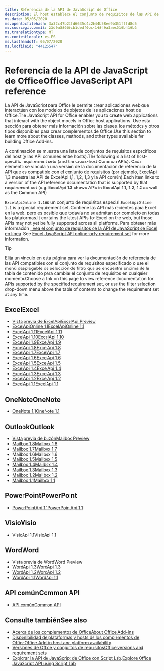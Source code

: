 ```yaml
---
title: Referencia de la API de JavaScript de Office
description: El host establece el conjunto de requisitos de las API de JavaScript de Office.
ms.date: 05/05/2020
ms.openlocfilehash: 3a32c47b23fd6635c4c2b44b58ee9b351fffd8d5
ms.sourcegitcommit: 23d9a58660cb1dedf0bc414849a5aec519b419b3
ms.translationtype: MT
ms.contentlocale: es-ES
ms.lasthandoff: 05/07/2020
ms.locfileid: "44126547"
---
```

# <a name="office-javascript-api-reference"></a><span data-ttu-id="60349-103">Referencia de la API de JavaScript de Office</span><span class="sxs-lookup"><span data-stu-id="60349-103">Office JavaScript API reference</span></span>

<span data-ttu-id="60349-104">La API de JavaScript para Office le permite crear aplicaciones web que interactúen con los modelos de objetos de las aplicaciones host de Office.</span><span class="sxs-lookup"><span data-stu-id="60349-104">The JavaScript API for Office enables you to create web applications that interact with the object models in Office host applications.</span></span> <span data-ttu-id="60349-105">Use esta sección para obtener más información sobre las clases, los métodos y otros tipos disponibles para crear complementos de Office.</span><span class="sxs-lookup"><span data-stu-id="60349-105">Use this section to learn more about the classes, methods, and other types available for building Office Add-ins.</span></span>

<span data-ttu-id="60349-106">A continuación se muestra una lista de conjuntos de requisitos específicos del host (y las API comunes entre hosts).</span><span class="sxs-lookup"><span data-stu-id="60349-106">The following is a list of host-specific requirement sets (and the cross-host Common APIs).</span></span> <span data-ttu-id="60349-107">Cada elemento se vincula a una versión de la documentación de referencia de la API que es compatible con el conjunto de requisitos (por ejemplo, ExcelApi 1,3 muestra las API de ExcelApi 1,1, 1,2, 1,3 y la API común).</span><span class="sxs-lookup"><span data-stu-id="60349-107">Each item links to a version of the API reference documentation that is supported by that requirement set (e.g. ExcelApi 1.3 shows APIs in ExcelApi 1.1, 1.2, 1.3 as well as the Common API).</span></span>

<span data-ttu-id="60349-108">`ExcelApiOnline 1.1`es un conjunto de requisitos especial.</span><span class="sxs-lookup"><span data-stu-id="60349-108">`ExcelApiOnline 1.1` is a special requirement set.</span></span> <span data-ttu-id="60349-109">Contiene las API más recientes para Excel en la web, pero es posible que todavía no se admitan por completo en todas las plataformas.</span><span class="sxs-lookup"><span data-stu-id="60349-109">It contains the latest APIs for Excel on the web, but those APIs may not yet be fully supported across all platforms.</span></span> <span data-ttu-id="60349-110">Para obtener más información [, vea el conjunto de requisitos de la API de JavaScript de Excel en línea](/office/dev/add-ins/reference/requirement-sets/excel-api-online-requirement-set) .</span><span class="sxs-lookup"><span data-stu-id="60349-110">See [Excel JavaScript API online-only requirement set](/office/dev/add-ins/reference/requirement-sets/excel-api-online-requirement-set) for more information.</span></span>

> [!TIP]
> <span data-ttu-id="60349-111">Elija un vínculo en esta página para ver la documentación de referencia de las API compatibles con el conjunto de requisitos especificado o use el menú desplegable de selección de filtro que se encuentra encima de la tabla de contenido para cambiar el conjunto de requisitos en cualquier momento.</span><span class="sxs-lookup"><span data-stu-id="60349-111">Choose a link on this page to view reference documentation for APIs supported by the specified requirement set, or use the filter selection drop-down menu above the table of contents to change the requirement set at any time.</span></span>

## <a name="excel"></a><span data-ttu-id="60349-112">Excel</span><span class="sxs-lookup"><span data-stu-id="60349-112">Excel</span></span>

- [<span data-ttu-id="60349-113">Vista previa de ExcelApi</span><span class="sxs-lookup"><span data-stu-id="60349-113">ExcelApi Preview</span></span>](/javascript/api/excel?view=excel-js-preview)
- [<span data-ttu-id="60349-114">ExcelApiOnline 1,1</span><span class="sxs-lookup"><span data-stu-id="60349-114">ExcelApiOnline 1.1</span></span>](/javascript/api/excel?view=excel-js-online)
- [<span data-ttu-id="60349-115">ExcelApi 1,11</span><span class="sxs-lookup"><span data-stu-id="60349-115">ExcelApi 1.11</span></span>](/javascript/api/excel?view=excel-js-1.11)
- [<span data-ttu-id="60349-116">ExcelApi 1.10</span><span class="sxs-lookup"><span data-stu-id="60349-116">ExcelApi 1.10</span></span>](/javascript/api/excel?view=excel-js-1.10)
- [<span data-ttu-id="60349-117">ExcelApi 1.9</span><span class="sxs-lookup"><span data-stu-id="60349-117">ExcelApi 1.9</span></span>](/javascript/api/excel?view=excel-js-1.9)
- [<span data-ttu-id="60349-118">ExcelApi 1.8</span><span class="sxs-lookup"><span data-stu-id="60349-118">ExcelApi 1.8</span></span>](/javascript/api/excel?view=excel-js-1.8)
- [<span data-ttu-id="60349-119">ExcelApi 1.7</span><span class="sxs-lookup"><span data-stu-id="60349-119">ExcelApi 1.7</span></span>](/javascript/api/excel?view=excel-js-1.7)
- [<span data-ttu-id="60349-120">ExcelApi 1.6</span><span class="sxs-lookup"><span data-stu-id="60349-120">ExcelApi 1.6</span></span>](/javascript/api/excel?view=excel-js-1.6)
- [<span data-ttu-id="60349-121">ExcelApi 1.5</span><span class="sxs-lookup"><span data-stu-id="60349-121">ExcelApi 1.5</span></span>](/javascript/api/excel?view=excel-js-1.5)
- [<span data-ttu-id="60349-122">ExcelApi 1.4</span><span class="sxs-lookup"><span data-stu-id="60349-122">ExcelApi 1.4</span></span>](/javascript/api/excel?view=excel-js-1.4)
- [<span data-ttu-id="60349-123">ExcelApi 1.3</span><span class="sxs-lookup"><span data-stu-id="60349-123">ExcelApi 1.3</span></span>](/javascript/api/excel?view=excel-js-1.3)
- [<span data-ttu-id="60349-124">ExcelApi 1.2</span><span class="sxs-lookup"><span data-stu-id="60349-124">ExcelApi 1.2</span></span>](/javascript/api/excel?view=excel-js-1.2)
- [<span data-ttu-id="60349-125">ExcelApi 1.1</span><span class="sxs-lookup"><span data-stu-id="60349-125">ExcelApi 1.1</span></span>](/javascript/api/excel?view=excel-js-1.1)

## <a name="onenote"></a><span data-ttu-id="60349-126">OneNote</span><span class="sxs-lookup"><span data-stu-id="60349-126">OneNote</span></span>

- [<span data-ttu-id="60349-127">OneNote 1,1</span><span class="sxs-lookup"><span data-stu-id="60349-127">OneNote 1.1</span></span>](/javascript/api/onenote?view=onenote-js-1.1)

## <a name="outlook"></a><span data-ttu-id="60349-128">Outlook</span><span class="sxs-lookup"><span data-stu-id="60349-128">Outlook</span></span>

- [<span data-ttu-id="60349-129">Vista previa de buzón</span><span class="sxs-lookup"><span data-stu-id="60349-129">Mailbox Preview</span></span>](/javascript/api/outlook?view=outlook-js-preview)
- [<span data-ttu-id="60349-130">Mailbox 1.8</span><span class="sxs-lookup"><span data-stu-id="60349-130">Mailbox 1.8</span></span>](/javascript/api/outlook?view=outlook-js-1.8)
- [<span data-ttu-id="60349-131">Mailbox 1.7</span><span class="sxs-lookup"><span data-stu-id="60349-131">Mailbox 1.7</span></span>](/javascript/api/outlook?view=outlook-js-1.7)
- [<span data-ttu-id="60349-132">Mailbox 1.6</span><span class="sxs-lookup"><span data-stu-id="60349-132">Mailbox 1.6</span></span>](/javascript/api/outlook?view=outlook-js-1.6)
- [<span data-ttu-id="60349-133">Mailbox 1.5</span><span class="sxs-lookup"><span data-stu-id="60349-133">Mailbox 1.5</span></span>](/javascript/api/outlook?view=outlook-js-1.5)
- [<span data-ttu-id="60349-134">Mailbox 1.4</span><span class="sxs-lookup"><span data-stu-id="60349-134">Mailbox 1.4</span></span>](/javascript/api/outlook?view=outlook-js-1.4)
- [<span data-ttu-id="60349-135">Mailbox 1.3</span><span class="sxs-lookup"><span data-stu-id="60349-135">Mailbox 1.3</span></span>](/javascript/api/outlook?view=outlook-js-1.3)
- [<span data-ttu-id="60349-136">Mailbox 1.2</span><span class="sxs-lookup"><span data-stu-id="60349-136">Mailbox 1.2</span></span>](/javascript/api/outlook?view=outlook-js-1.2)
- [<span data-ttu-id="60349-137">Mailbox 1.1</span><span class="sxs-lookup"><span data-stu-id="60349-137">Mailbox 1.1</span></span>](/javascript/api/outlook?view=outlook-js-1.1)

## <a name="powerpoint"></a><span data-ttu-id="60349-138">PowerPoint</span><span class="sxs-lookup"><span data-stu-id="60349-138">PowerPoint</span></span>

- [<span data-ttu-id="60349-139">PowerPointApi 1.1</span><span class="sxs-lookup"><span data-stu-id="60349-139">PowerPointApi 1.1</span></span>](/javascript/api/powerpoint?view=powerpoint-js-1.1)

## <a name="visio"></a><span data-ttu-id="60349-140">Visio</span><span class="sxs-lookup"><span data-stu-id="60349-140">Visio</span></span>

- [<span data-ttu-id="60349-141">VisioApi 1,1</span><span class="sxs-lookup"><span data-stu-id="60349-141">VisioApi 1.1</span></span>](/javascript/api/visio?view=visio-js-1.1)

## <a name="word"></a><span data-ttu-id="60349-142">Word</span><span class="sxs-lookup"><span data-stu-id="60349-142">Word</span></span>

- [<span data-ttu-id="60349-143">Vista previa de Word</span><span class="sxs-lookup"><span data-stu-id="60349-143">Word Preview</span></span>](/javascript/api/word?view=word-js-preview)
- [<span data-ttu-id="60349-144">WordApi 1.3</span><span class="sxs-lookup"><span data-stu-id="60349-144">WordApi 1.3</span></span>](/javascript/api/word?view=word-js-1.3)
- [<span data-ttu-id="60349-145">WordApi 1.2</span><span class="sxs-lookup"><span data-stu-id="60349-145">WordApi 1.2</span></span>](/javascript/api/word?view=word-js-1.2)
- [<span data-ttu-id="60349-146">WordApi 1.1</span><span class="sxs-lookup"><span data-stu-id="60349-146">WordApi 1.1</span></span>](/javascript/api/word?view=word-js-1.1)

## <a name="common-api"></a><span data-ttu-id="60349-147">API común</span><span class="sxs-lookup"><span data-stu-id="60349-147">Common API</span></span>

- [<span data-ttu-id="60349-148">API común</span><span class="sxs-lookup"><span data-stu-id="60349-148">Common API</span></span>](/javascript/api/office?view=common-js)

## <a name="see-also"></a><span data-ttu-id="60349-149">Consulte también</span><span class="sxs-lookup"><span data-stu-id="60349-149">See also</span></span>

- [<span data-ttu-id="60349-150">Acerca de los complementos de Office</span><span class="sxs-lookup"><span data-stu-id="60349-150">About Office Add-ins</span></span>](/office/dev/add-ins/overview)
- [<span data-ttu-id="60349-151">Disponibilidad de plataformas y hosts de los complementos de Office</span><span class="sxs-lookup"><span data-stu-id="60349-151">Office Add-in host and platform availability</span></span>](/office/dev/add-ins/overview/office-add-in-availability)
- [<span data-ttu-id="60349-152">Versiones de Office y conjuntos de requisitos</span><span class="sxs-lookup"><span data-stu-id="60349-152">Office versions and requirement sets</span></span>](/office/dev/add-ins/develop/office-versions-and-requirement-sets)
- <span data-ttu-id="60349-153">[Explorar la API de JavaScript de Office con Script Lab](/office/dev/add-ins/overview/explore-with-script-lab).</span><span class="sxs-lookup"><span data-stu-id="60349-153">[Explore Office JavaScript API using Script Lab](/office/dev/add-ins/overview/explore-with-script-lab)</span></span>
